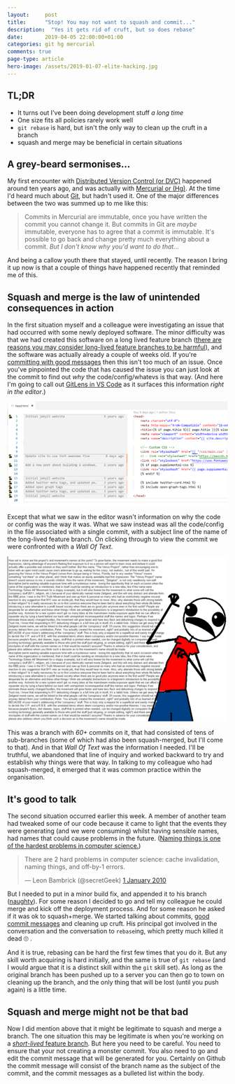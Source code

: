 ```yaml
---
layout: 	post
title:  	"Stop! You may not want to squash and commit..."
description:  "Yes it gets rid of cruft, but so does rebase"
date:   	2019-04-05 22:00:00+01:00
categories: git hg mercurial
comments: true
page-type: article
hero-image: /assets/2019-01-07-elite-hacking.jpg
---
```


## TL;DR

* It turns out I've been doing development stuff _a long time_
* One size fits all policies rarely work well
* `git rebase` is hard, but isn't the only way to clean up the cruft in a branch
* squash and merge may be beneficial in certain situations

## A grey-beard sermonises...

My first encounter with [Distributed Version Control (or DVC)](https://en.wikipedia.org/wiki/Distributed_version_control) happened around ten years ago, and was actually with [Mercurial or (Hg)](https://www.mercurial-scm.org/). At the time I'd heard much about [Git](https://git-scm.com/), but hadn't used it. One of the major differences between the two was summed up to me like this:

> Commits in Mercurial are immutable, once you have written the commit you cannot change it. But commits in Git are _maybe_ immutable, everyone has to agree that a commit is immutable. It's possible to go back and change pretty much everything about a commit. *But I don't know why you'd want to do that...*

And being a callow youth there that stayed, until recently. The reason I bring it up now is that a couple of things have happened recently that reminded me of this.

## Squash and merge is the law of unintended consequences in action

In the first situation myself and a colleague were investigating an issue that had occurred with some newly deployed software. The minor difficulty was that we had created this software on a long lived feature branch ([there are reasons you may consider long-lived feature branches to be harmful](https://blog.newrelic.com/culture/long-running-branches-considered-harmful/)), and the software was actually already a couple of weeks old. If you're [committing with good messages](https://chris.beams.io/posts/git-commit) then this isn't too much of an issue. Once you've pinpointed the code that has caused the issue you can just look at the commit to find out _why_ the code/config/whatevs is that way. (And here I'm going to call out [GitLens in VS Code](https://marketplace.visualstudio.com/items?itemName=eamodio.gitlens) as it surfaces this information _right in the editor_.)

![GitLens in action, I don't use Dark Themes, sue me!](/assets/2019-04-05-vscode-gitlens.png)

Except that what we saw in the editor wasn't information on why the code or config was the way it was. What we saw instead was all the code/config in the file associated with a single commit, with a subject line of the name of the long-lived feature branch. On clicking through to view the commit we were confronted with a _Wall Of Text_.

![Walls of text are no good for anyone. Don't do it! Stop it!](/assets/2019-04-05-wall-of-text.png)

This was a branch with _60+_ commits on it, that had consisted of tens of sub-branches (some of which had also been squash-merged, but I'll come to that). And in that _Wall Of Text_ was the information I needed. I'll be truthful, we abandoned that line of inquiry and worked backward to try and establish why things were that way. In talking to my colleague who had squash-merged, it emerged that it was common practice within the organisation.

## It's good to talk

The second situation occurred earlier this week. A member of another team had tweaked some of our code because it came to light that the events they were generating (and we were consuming) whilst having sensible names, had names that could cause problems in the future. ([Naming things is one of the hardest problems in computer science.](https://www.martinfowler.com/bliki/TwoHardThings.html))

<!-- https://blog.hubspot.com/blog/tabid/6307/bid/34273/How-to-Center-Align-Your-Embedded-Tweets-Quick-Tip.aspx -->
<blockquote class="twitter-tweet tw-align-center" data-lang="en-gb"><p lang="en" dir="ltr">There are 2 hard problems in computer science: cache invalidation, naming things, and off-by-1 errors.</p>&mdash; Leon Bambrick (@secretGeek) <a href="https://twitter.com/secretGeek/status/7269997868?ref_src=twsrc%5Etfw">1 January 2010</a></blockquote>
<script async src="https://platform.twitter.com/widgets.js" charset="utf-8"></script>

But I needed to put in a minor build fix, and appended it to his branch ([naughty](https://medium.com/@hugooodias/the-anatomy-of-a-perfect-pull-request-567382bb6067)). For some reason I decided to go and tell my colleague he could merge and kick off the deployment process. And for some reason he asked if it was ok to squash+merge. We started talking about commits, [good commit messages](https://chris.beams.io/posts/git-commit) and cleaning up cruft. His principal got involved in the conversation and the conversation to `rebase`ing, which pretty much killed it dead &#x1f644; .

And it is true, rebasing can be hard the first few times that you do it. But any skill worth acquiring is hard initially, and the same is true of `git rebase` (and I would argue that it is a distinct skill within the `git` skill set). As long as the original branch has been pushed up to a server you can then go to town on cleaning up the branch, and the only thing that will be lost (until you push again) is a little time.

## Squash and merge might not be that bad

Now I did mention above that it might be legitimate to squash and merge a branch. The one situation this may be legitimate is when you're working on a [_short-lived_ feature branch](https://trunkbaseddevelopment.com/short-lived-feature-branches/). But here you need to be careful. You need to ensure that your not creating a monster commit. You also need to go and edit the commit message that will be generated for you. Certainly on Github the commit message will consist of the branch name as the subject of the commit, and the commit messages as a bulleted list within the body.
